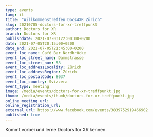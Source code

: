 ```yaml
---
type: events
lang: it
title: "Willkommenstreffen Docs4XR Zürich"
slug: 20210705-doctors-for-xr-treffpunkt
author: Doctors for XR
branch: Doctors for XR
publishdate: 2021-07-03T22:00:00+0200
date: 2021-07-05T20:15:00+0200
date_end: 2021-07-05T21:45:00+0200
event_loc_name: Café Bar Nordbrücke
event_loc_street_name: Dammstrasse
event_loc_street_num: 58
event_loc_addressLocality: Zürich
event_loc_addressRegion: Zürich
event_loc_postalCode: 8037
event_loc_country: Svizzera
event_type: meeting
image: /media/events/doctors-for-xr-treffpunkt.jpg
thumb: /media/events/thumb/doctors-for-xr-treffpunkt.jpg
online_meeting_url: 
online_registration_url: 
external_url: https://www.facebook.com/events/3839752919466902
published: true
---
```

Kommt vorbei und lerne Doctors for XR kennen.
